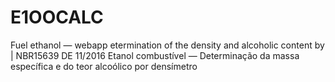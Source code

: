 # E1OOCALC
Fuel ethanol — webapp etermination of the density and alcoholic content by | NBR15639 DE 11/2016 Etanol combustível — Determinação da massa específica e do teor alcoólico por densímetro
